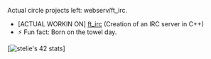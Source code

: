 <!--
**krozis/KroziS** is a ✨ _special_ ✨ repository because its `README.md` (this file) appears on your GitHub profile.

Here are some ideas to get you started:

 
[![stelie's 42 stats](https://badge42.vercel.app/api/v2/clb69o0ow00060fmo8rgb8exn/stats?cursusId=21&coalitionId=46)](https://github.com/JaeSeoKim/badge42)

-->



Actual circle projects left: webserv/ft_irc.

- [ACTUAL WORKIN ON] [ft_irc](https://github.com/krozis/42_irc) (Creation of an IRC server in C++)
- ⚡ Fun fact: Born on the towel day.

[![stelie's 42 stats](squirrel.gif)]
